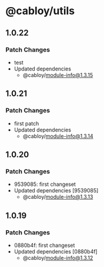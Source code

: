 # @cabloy/utils

## 1.0.22

### Patch Changes

- test
- Updated dependencies
  - @cabloy/module-info@1.3.15

## 1.0.21

### Patch Changes

- first patch
- Updated dependencies
  - @cabloy/module-info@1.3.14

## 1.0.20

### Patch Changes

- 9539085: first changeset
- Updated dependencies [9539085]
  - @cabloy/module-info@1.3.13

## 1.0.19

### Patch Changes

- 0880b4f: first changeset
- Updated dependencies [0880b4f]
  - @cabloy/module-info@1.3.12
